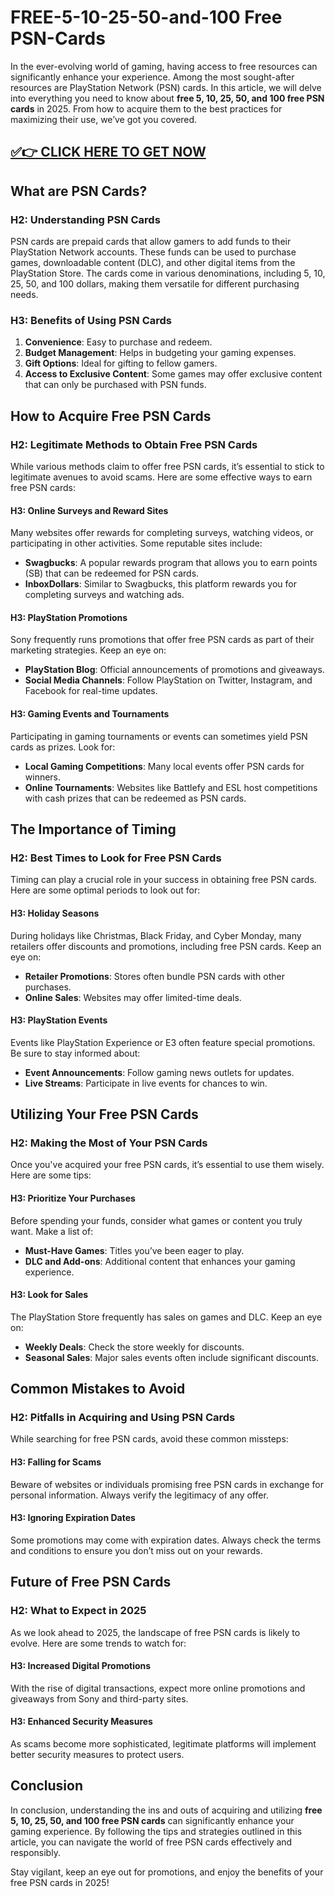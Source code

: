 # FREE-5-10-25-50-and-100 Free PSN-Cards

In the ever-evolving world of gaming, having access to free resources can significantly enhance your experience. Among the most sought-after resources are PlayStation Network (PSN) cards. In this article, we will delve into everything you need to know about **free 5, 10, 25, 50, and 100 free PSN cards** in 2025. From how to acquire them to the best practices for maximizing their use, we’ve got you covered.

## [✅👉 CLICK HERE TO GET NOW](https://ebdsolutionx.com/alloffer/) ## 


## What are PSN Cards?

### H2: Understanding PSN Cards

PSN cards are prepaid cards that allow gamers to add funds to their PlayStation Network accounts. These funds can be used to purchase games, downloadable content (DLC), and other digital items from the PlayStation Store. The cards come in various denominations, including 5, 10, 25, 50, and 100 dollars, making them versatile for different purchasing needs.

### H3: Benefits of Using PSN Cards

1. **Convenience**: Easy to purchase and redeem.
2. **Budget Management**: Helps in budgeting your gaming expenses.
3. **Gift Options**: Ideal for gifting to fellow gamers.
4. **Access to Exclusive Content**: Some games may offer exclusive content that can only be purchased with PSN funds.

## How to Acquire Free PSN Cards

### H2: Legitimate Methods to Obtain Free PSN Cards

While various methods claim to offer free PSN cards, it’s essential to stick to legitimate avenues to avoid scams. Here are some effective ways to earn free PSN cards:

#### H3: Online Surveys and Reward Sites

Many websites offer rewards for completing surveys, watching videos, or participating in other activities. Some reputable sites include:

- **Swagbucks**: A popular rewards program that allows you to earn points (SB) that can be redeemed for PSN cards.
- **InboxDollars**: Similar to Swagbucks, this platform rewards you for completing surveys and watching ads.

#### H3: PlayStation Promotions

Sony frequently runs promotions that offer free PSN cards as part of their marketing strategies. Keep an eye on:

- **PlayStation Blog**: Official announcements of promotions and giveaways.
- **Social Media Channels**: Follow PlayStation on Twitter, Instagram, and Facebook for real-time updates.

#### H3: Gaming Events and Tournaments

Participating in gaming tournaments or events can sometimes yield PSN cards as prizes. Look for:

- **Local Gaming Competitions**: Many local events offer PSN cards for winners.
- **Online Tournaments**: Websites like Battlefy and ESL host competitions with cash prizes that can be redeemed as PSN cards.

## The Importance of Timing

### H2: Best Times to Look for Free PSN Cards

Timing can play a crucial role in your success in obtaining free PSN cards. Here are some optimal periods to look out for:

#### H3: Holiday Seasons

During holidays like Christmas, Black Friday, and Cyber Monday, many retailers offer discounts and promotions, including free PSN cards. Keep an eye on:

- **Retailer Promotions**: Stores often bundle PSN cards with other purchases.
- **Online Sales**: Websites may offer limited-time deals.

#### H3: PlayStation Events

Events like PlayStation Experience or E3 often feature special promotions. Be sure to stay informed about:

- **Event Announcements**: Follow gaming news outlets for updates.
- **Live Streams**: Participate in live events for chances to win.

## Utilizing Your Free PSN Cards

### H2: Making the Most of Your PSN Cards

Once you've acquired your free PSN cards, it’s essential to use them wisely. Here are some tips:

#### H3: Prioritize Your Purchases

Before spending your funds, consider what games or content you truly want. Make a list of:

- **Must-Have Games**: Titles you’ve been eager to play.
- **DLC and Add-ons**: Additional content that enhances your gaming experience.

#### H3: Look for Sales

The PlayStation Store frequently has sales on games and DLC. Keep an eye on:

- **Weekly Deals**: Check the store weekly for discounts.
- **Seasonal Sales**: Major sales events often include significant discounts.

## Common Mistakes to Avoid

### H2: Pitfalls in Acquiring and Using PSN Cards

While searching for free PSN cards, avoid these common missteps:

#### H3: Falling for Scams

Beware of websites or individuals promising free PSN cards in exchange for personal information. Always verify the legitimacy of any offer.

#### H3: Ignoring Expiration Dates

Some promotions may come with expiration dates. Always check the terms and conditions to ensure you don’t miss out on your rewards.

## Future of Free PSN Cards

### H2: What to Expect in 2025

As we look ahead to 2025, the landscape of free PSN cards is likely to evolve. Here are some trends to watch for:

#### H3: Increased Digital Promotions

With the rise of digital transactions, expect more online promotions and giveaways from Sony and third-party sites.

#### H3: Enhanced Security Measures

As scams become more sophisticated, legitimate platforms will implement better security measures to protect users.

## Conclusion

In conclusion, understanding the ins and outs of acquiring and utilizing **free 5, 10, 25, 50, and 100 free PSN cards** can significantly enhance your gaming experience. By following the tips and strategies outlined in this article, you can navigate the world of free PSN cards effectively and responsibly. 

Stay vigilant, keep an eye out for promotions, and enjoy the benefits of your free PSN cards in 2025!
